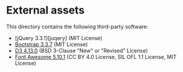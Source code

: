 # External assets

This directory contains the following third-party software:

* [jQuery 3.3.1][juqery] (MIT License)
* [Bootstrap 3.3.7][bootstrap] (MIT License)
* [D3 4.13.0][d3] (BSD 3-Clause "New" or "Revised" License)
* [Font Awesome 5.10.1][fontawesome] (CC BY 4.0 License, SIL OFL 1.1 License, MIT License)

[jquery]: https://github.com/jquery/jquery/blob/3.3.1/LICENSE.txt
[bootstrap]: https://github.com/twbs/bootstrap/blob/v3.3.7/LICENSE
[d3]: https://github.com/d3/d3/blob/v4.13.0/LICENSE
[fontawesome]: https://github.com/FortAwesome/Font-Awesome/blob/5.10.1/LICENSE.txt
